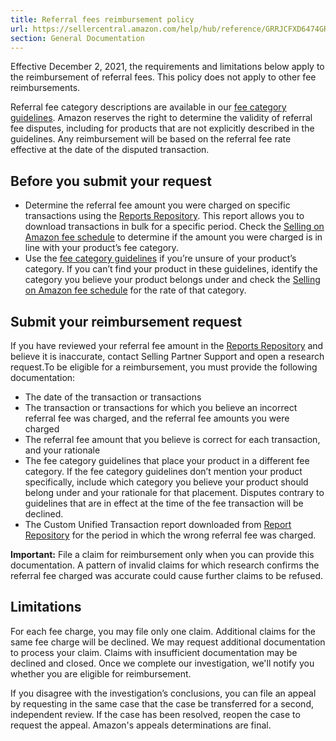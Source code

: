 ```yaml
---
title: Referral fees reimbursement policy
url: https://sellercentral.amazon.com/help/hub/reference/GRRJCFXD6474GRLY
section: General Documentation
---
```


Effective December 2, 2021, the requirements and limitations below apply to
the reimbursement of referral fees. This policy does not apply to other fee
reimbursements.

Referral fee category descriptions are available in our [fee category
guidelines](/gc/fee-category-guidelines). Amazon reserves the right to
determine the validity of referral fee disputes, including for products that
are not explicitly described in the guidelines. Any reimbursement will be
based on the referral fee rate effective at the date of the disputed
transaction.

## Before you submit your request

  * Determine the referral fee amount you were charged on specific transactions using the [Reports Repository](/payments/reports-repository?ref_=xx_rrepo_ttab_trans). This report allows you to download transactions in bulk for a specific period. Check the [Selling on Amazon fee schedule](/gp/help/GH78LW99F4XF3Z38) to determine if the amount you were charged is in line with your product’s fee category.
  * Use the [fee category guidelines](/gc/fee-category-guidelines) if you’re unsure of your product’s category. If you can’t find your product in these guidelines, identify the category you believe your product belongs under and check the [Selling on Amazon fee schedule](/gp/help/200336920) for the rate of that category.

## Submit your reimbursement request

If you have reviewed your referral fee amount in the [Reports
Repository](/payments/reports-repository?ref_=xx_rrepo_ttab_trans) and believe
it is inaccurate, contact Selling Partner Support and open a research
request.To be eligible for a reimbursement, you must provide the following
documentation:

  * The date of the transaction or transactions
  * The transaction or transactions for which you believe an incorrect referral fee was charged, and the referral fee amounts you were charged
  * The referral fee amount that you believe is correct for each transaction, and your rationale
  * The fee category guidelines that place your product in a different fee category. If the fee category guidelines don’t mention your product specifically, include which category you believe your product should belong under and your rationale for that placement. Disputes contrary to guidelines that are in effect at the time of the fee transaction will be declined.
  * The Custom Unified Transaction report downloaded from [Report Repository](/payments/reports-repository?ref_=xx_rrepo_ttab_trans) for the period in which the wrong referral fee was charged.

**Important:** File a claim for reimbursement only when you can provide this
documentation. A pattern of invalid claims for which research confirms the
referral fee charged was accurate could cause further claims to be refused.

## Limitations

For each fee charge, you may file only one claim. Additional claims for the
same fee charge will be declined. We may request additional documentation to
process your claim. Claims with insufficient documentation may be declined and
closed. Once we complete our investigation, we'll notify you whether you are
eligible for reimbursement.

If you disagree with the investigation’s conclusions, you can file an appeal
by requesting in the same case that the case be transferred for a second,
independent review. If the case has been resolved, reopen the case to request
the appeal. Amazon's appeals determinations are final.

